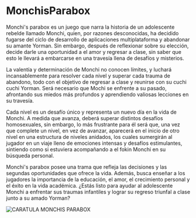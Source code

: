 # MonchisParabox

Monchi's parabox es un juego que narra la historia de un adolescente rebelde llamado Monchi, quien, por razones desconocidas, ha decidido fugarse del ciclo de desarrollo de aplicaciones multiplataforma y abandonar su amante Yorman. Sin embargo, después de reflexionar sobre su elección, decide darle una oportunidad a el amor y regresar a clase, sin saber que esto le llevará a embarcarse en una travesía llena de desafíos y misterios.

La valentía y determinación de Monchi no conocen límites, y luchará incansablemente para resolver cada nivel y superar cada trauma de abandono, todo con el objetivo de regresar a clase y reunirse con su cuchi cuchi Yorman. Será necesario que Mochi se enfrente a su pasado, afrontando sus miedos más profundos y aprendiendo valiosas lecciones en su travesía.

Cada nivel es un desafío único y representa un nuevo día en la vida de Monchi. A medida que avanza, deberá superar distintos desafíos homosexuales, sin embargo, lo más frustrante para él será que, una vez que complete un nivel, en vez de avanzar, aparecerá en el inicio de otro nivel en una estructura de niveles anidados, los cuales sumergirán al jugador en un viaje lleno de emociones intensas y desafíos estimulantes, sintiendo como si estuviera acompañando a el fokin Monchi en su búsqueda personal.

Monchi's parabox posee una trama que refleja las decisiones y las segundas oportunidades que ofrece la vida. Además, busca enseñar a los jugadores la importancia de la educación, el amor, el crecimiento personal y el éxito en la vida académica. ¿Estás listo para ayudar al adolescente Monchi a enfrentar sus traumas infantiles y lograr su regreso triunfal a clase junto a su amado Yorman?


![CARATULA MONCHIS PARABOX](https://github.com/dam-dad/MonchisParabox/assets/93495032/fcae966c-7bf7-45cd-9f6f-de6c66cdcbe3)

